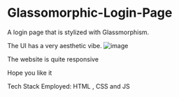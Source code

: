 # Glassomorphic-Login-Page
A login page that is stylized with Glassmorphism.

The UI has a very aesthetic vibe.
![image](https://user-images.githubusercontent.com/116879699/198579160-b8fa9ea9-a2b7-4191-ad7c-fdf8b6340c1e.png)


The website is quite responsive


Hope you like it

Tech Stack Employed: HTML , CSS and JS
